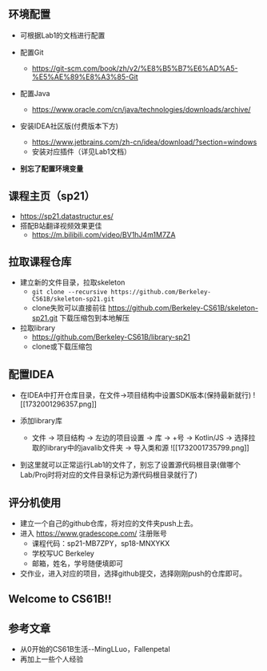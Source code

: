 
## 环境配置

- 可根据Lab1的文档进行配置

- 配置Git
	- https://git-scm.com/book/zh/v2/%E8%B5%B7%E6%AD%A5-%E5%AE%89%E8%A3%85-Git
- 配置Java
	- https://www.oracle.com/cn/java/technologies/downloads/archive/
- 安装IDEA社区版(付费版本下方)
	- https://www.jetbrains.com/zh-cn/idea/download/?section=windows
	- 安装对应插件（详见Lab1文档）
- **别忘了配置环境变量**
     
## 课程主页（sp21）

- https://sp21.datastructur.es/
- 搭配B站翻译视频效果更佳
	- https://m.bilibili.com/video/BV1hJ4m1M7ZA

## 拉取课程仓库

- 建立新的文件目录，拉取skeleton
	- `git clone --recursive https://github.com/Berkeley-CS61B/skeleton-sp21.git`
	- clone失败可以直接前往 https://github.com/Berkeley-CS61B/skeleton-sp21.git 下载压缩包到本地解压
- 拉取library
	- https://github.com/Berkeley-CS61B/library-sp21
	- clone或下载压缩包

## 配置IDEA

- 在IDEA中打开仓库目录，在文件->项目结构中设置SDK版本(保持最新就行)
![[1732001296357.png]]

- 添加library库
	- 文件 -> 项目结构 -> 左边的项目设置 -> 库 -> +号 -> Kotlin/JS -> 选择拉取的library中的javalib文件夹 -> 导入类和源
![[1732001735799.png]]

- 到这里就可以正常运行Lab1的文件了，别忘了设置源代码根目录(做哪个Lab/Proj时将对应的文件目录标记为源代码根目录就行了)
## 评分机使用

- 建立一个自己的github仓库，将对应的文件夹push上去。
- 进入 https://www.gradescope.com/ 注册账号
	- 课程代码：sp21-MB7ZPY，sp18-MNXYKX
	- 学校写UC Berkeley
	- 邮箱，姓名，学号随便填即可
- 交作业，进入对应的项目，选择github提交，选择刚刚push的仓库即可。

## Welcome to CS61B!!
## 参考文章

- 从0开始的CS61B生活--MingLLuo，Fallenpetal
- 再加上一些个人经验

